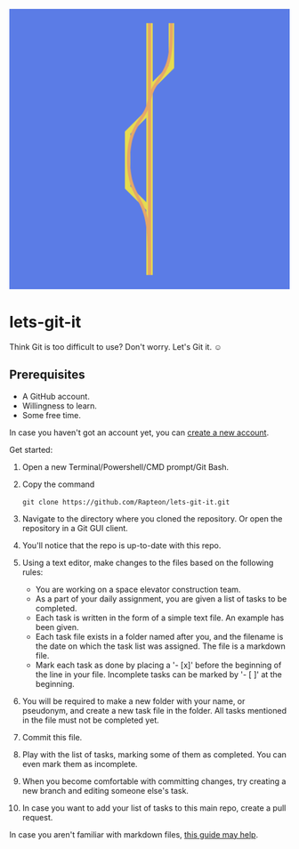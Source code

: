 ![repository icon](images/gitbranch.png)
# lets-git-it
Think Git is too difficult to use? Don't worry. Let's Git it. ☺

## Prerequisites
* A GitHub account.
* Willingness to learn.
* Some free time.

In case you haven't got an account yet, you can [create a new account](https://github.com/join).

Get started:
1. Open a new Terminal/Powershell/CMD prompt/Git Bash.
2. Copy the command

	`git clone https://github.com/Rapteon/lets-git-it.git`
3. Navigate to the directory where you cloned the repository. Or open the repository in a Git GUI client.
4. You'll notice that the repo is up-to-date with this repo.
5. Using a text editor, make changes to the files based on the following rules:
   - You are working on a space elevator construction team.
   - As a part of your daily assignment, you are given a list of tasks to be completed.
   - Each task is written in the form of a simple text file. An example has been given.
   - Each task file exists in a folder named after you, and the filename is the date on which the task list was assigned. The file is a markdown file.
   - Mark each task as done by placing a '- [x]' before the beginning of the line in your file. Incomplete tasks can be marked by '- [ ]' at the beginning.
6. You will be required to make a new folder with your name, or pseudonym, and create a new task file in the folder. All tasks mentioned in the file must not be completed yet.
7. Commit this file.
8. Play with the list of tasks, marking some of them as completed. You can even mark them as incomplete.
9. When you become comfortable with committing changes, try creating a new branch and editing someone else's task.
10. In case you want to add your list of tasks to this main repo, create a pull request.

In case you aren't familiar with markdown files, [this guide may help](https://www.markdownguide.org/basic-syntax).